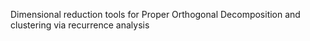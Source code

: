 Dimensional reduction tools for Proper Orthogonal Decomposition and clustering via recurrence analysis